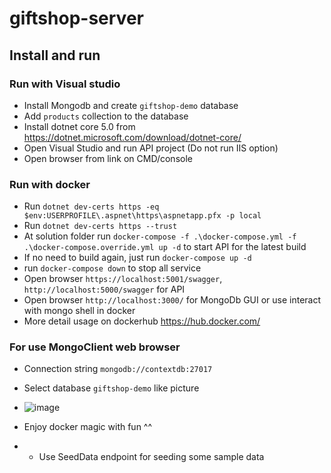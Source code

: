 # giftshop-server

## Install and run

### Run with Visual studio
- Install Mongodb and create `giftshop-demo` database
- Add `products` collection to the database
- Install dotnet core 5.0 from https://dotnet.microsoft.com/download/dotnet-core/
- Open Visual Studio and run API project (Do not run IIS option)
- Open browser from link on CMD/console

### Run with docker
- Run `dotnet dev-certs https -eq $env:USERPROFILE\.aspnet\https\aspnetapp.pfx -p local`
- Run `dotnet dev-certs https --trust`
- At solution folder run `docker-compose -f .\docker-compose.yml -f .\docker-compose.override.yml up -d` to start API for the latest build
- If no need to build again, just run `docker-compose up -d`
- run `docker-compose down` to stop all service
- Open browser `https://localhost:5001/swagger`, `http://localhost:5000/swagger` for API
- Open browser `http://localhost:3000/` for MongoDb GUI or use interact with mongo shell in docker
- More detail usage on dockerhub https://hub.docker.com/

### For use MongoClient web browser
- Connection string `mongodb://contextdb:27017`
- Select database `giftshop-demo` like picture
- ![image](https://user-images.githubusercontent.com/87169853/158118838-8c6c3f0d-9f95-46a3-bc1d-8906846d9ead.png)

- Enjoy docker magic with fun ^^
- * Use SeedData endpoint for seeding some sample data 
